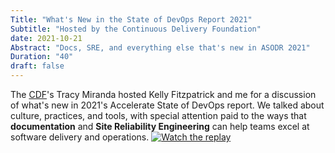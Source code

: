 ```yaml
---
Title: "What's New in the State of DevOps Report 2021"
Subtitle: "Hosted by the Continuous Delivery Foundation"
date: 2021-10-21
Abstract: "Docs, SRE, and everything else that's new in ASODR 2021"
Duration: "40"
draft: false
---
```

The [CDF](cd.foundation)'s Tracy Miranda hosted Kelly Fitzpatrick and me for a discussion of what's new in 2021's Accelerate State of DevOps report. We talked about culture, practices, and tools, with special attention paid to the ways that **documentation** and **Site Reliability Engineering** can help teams excel at software delivery and operations.
[![Watch the replay](/img/cdf_2021-10-21.png)](https://www.crowdcast.io/e/state-of-devops-report/)
